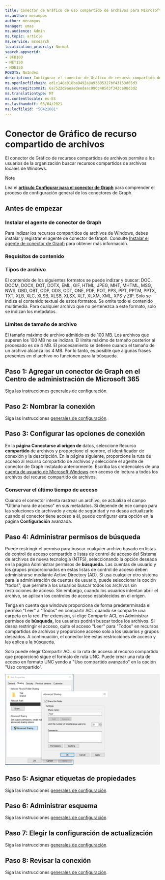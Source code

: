 ```yaml
---
title: Conector de Gráfico de uso compartido de archivos para Microsoft Search
ms.author: mecampos
author: mecampos
manager: umas
ms.audience: Admin
ms.topic: article
ms.service: mssearch
localization_priority: Normal
search.appverid:
- BFB160
- MET150
- MOE150
ROBOTS: NoIndex
description: Configurar el conector de Gráfico de recurso compartido de archivos para Microsoft Search
ms.openlocfilehash: ed1c148a018ba9492a8a93685327bf43153d65d3
ms.sourcegitcommit: 6a7522d9aeaedeedaac096c485d3f343ce98d3d2
ms.translationtype: MT
ms.contentlocale: es-ES
ms.lasthandoff: 03/04/2021
ms.locfileid: "50421081"
---
```

<!---Previous ms.author: rusamai --->

# <a name="file-share-graph-connector"></a>Conector de Gráfico de recurso compartido de archivos

El conector de Gráfico de recursos compartidos de archivos permite a los usuarios de la organización buscar recursos compartidos de archivos locales de Windows.

> [!NOTE]
> Lea el [**artículo Configurar para el conector de Graph**](configure-connector.md) para comprender el proceso de configuración general de los conectores de Graph.

## <a name="before-you-get-started"></a>Antes de empezar

### <a name="install-the-graph-connector-agent"></a>Instalar el agente de conector de Graph

Para indizar los recursos compartidos de archivos de Windows, debes instalar y registrar el agente de conector de Graph. Consulte [Instalar el agente de conector de Graph](on-prem-agent.md) para obtener más información.  

### <a name="content-requirements"></a>Requisitos de contenido

### <a name="file-types"></a>Tipos de archivo

El contenido de los siguientes formatos se puede indizar y buscar: DOC, DOCM, DOCX, DOT, DOTX, EML, GIF, HTML, JPEG, MHT, MHTML, MSG, NWS, OBD, OBT, ODP, ODS, ODT, ONE, PDF, POT, PPS, PPT, PPTM, PPTX, TXT, XLB, XLC, XLSB, XLSB, XLSX, XLT, XLXM, XML, XPS y ZIP. Solo se indiza el contenido textual de estos formatos. Se omite todo el contenido multimedia. Para cualquier archivo que no pertenezca a este formato, solo se indizan los metadatos.

### <a name="file-size-limits"></a>Límites de tamaño de archivo

El tamaño máximo de archivo admitido es de 100 MB. Los archivos que superen los 100 MB no se indizan. El límite máximo de tamaño posterior al procesado es de 4 MB. El procesamiento se detiene cuando el tamaño de un archivo alcanza los 4 MB. Por lo tanto, es posible que algunas frases presentes en el archivo no funcionen para la búsqueda.

## <a name="step-1-add-a-graph-connector-in-the-microsoft-365-admin-center"></a>Paso 1: Agregar un conector de Graph en el Centro de administración de Microsoft 365

Siga las instrucciones [generales de configuración](https://docs.microsoft.com/microsoftsearch/configure-connector).
<!---If the above phrase does not apply, delete it and insert specific details for your data source that are different from general setup instructions.-->

## <a name="step-2-name-the-connection"></a>Paso 2: Nombrar la conexión

Siga las instrucciones [generales de configuración](https://docs.microsoft.com/microsoftsearch/configure-connector).
<!---If the above phrase does not apply, delete it and insert specific details for your data source that are different from general setup instructions.-->

## <a name="step-3-configure-the-connection-settings"></a>Paso 3: Configurar las opciones de conexión

En la **página Conectarse al origen de** datos, seleccione Recurso **compartido** de archivos y proporcione el nombre, el identificador de conexión y la descripción. En la página siguiente, proporcione la ruta de acceso al recurso compartido de archivos y seleccione el agente de conector de Graph instalado anteriormente. Escriba las credenciales de una [cuenta de usuario de Microsoft Windows](https://microsoft.com/windows) con acceso de lectura a todos los archivos del recurso compartido de archivos.

### <a name="preserve-last-access-time"></a>Conservar el último tiempo de acceso

Cuando el conector intenta rastrear un archivo, se actualiza el campo "Última hora de acceso" en sus metadatos. Si depende de ese campo para las soluciones de archivado y copia de seguridad y no desea actualizarlo cuando el conector tiene acceso a él, puede configurar esta opción en la página **Configuración** avanzada.

## <a name="step-4-manage-search-permissions"></a>Paso 4: Administrar permisos de búsqueda

Puede restringir el permiso para buscar cualquier archivo basado en listas de control de acceso compartido o listas de control de acceso del Sistema de archivos de nueva tecnología (NTFS), seleccionando la opción deseada en la página Administrar permisos de **búsqueda.** Las cuentas de usuario y los grupos proporcionados en estas listas de control de acceso deben administrarse mediante Active Directory (AD). Si usa cualquier otro sistema para la administración de cuentas de usuario, puede seleccionar la opción "todos", que permite a los usuarios buscar todos los archivos sin restricciones de acceso. Sin embargo, cuando los usuarios intentan abrir el archivo, se aplican los controles de acceso establecidos en el origen.

Tenga en cuenta que windows proporciona de forma predeterminada el permiso "Leer" a "Todos" en compartir ACL cuando se comparte una carpeta en la red. Por extensión, si elige Compartir ACL en Administrar permisos de **búsqueda,** los usuarios podrán buscar todos los archivos. Si desea restringir el acceso, quite el acceso "Leer" para "Todos" en recursos compartidos de archivos y proporcione acceso solo a los usuarios y grupos deseados. A continuación, el conector lee estas restricciones de acceso y las aplica a la búsqueda.

Solo puede elegir Compartir ACL si la ruta de acceso al recurso compartido que proporcionó sigue el formato de ruta UNC. Puede crear una ruta de acceso en formato UNC yendo a "Uso compartido avanzado" en la opción "Uso compartido".

![Advanced_sharing](media/file-connector/file-advanced-sharing.png)

## <a name="step-5-assign-property-labels"></a>Paso 5: Asignar etiquetas de propiedades

Siga las instrucciones [generales de configuración](https://docs.microsoft.com/microsoftsearch/configure-connector).
<!---If the above phrase does not apply, delete it and insert specific details for your data source that are different from general setup instructions.-->

## <a name="step-6-manage-schema"></a>Paso 6: Administrar esquema

Siga las instrucciones [generales de configuración](https://docs.microsoft.com/microsoftsearch/configure-connector).
<!---If the above phrase does not apply, delete it and insert specific details for your data source that are different from general setup instructions.-->

## <a name="step-7-choose-refresh-settings"></a>Paso 7: Elegir la configuración de actualización

Siga las instrucciones [generales de configuración](https://docs.microsoft.com/microsoftsearch/configure-connector).
<!---If the above phrase does not apply, delete it and insert specific details for your data source that are different from general setup instructions.-->

## <a name="step-8-review-connection"></a>Paso 8: Revisar la conexión

Siga las instrucciones [generales de configuración](https://docs.microsoft.com/microsoftsearch/configure-connector).
<!---If the above phrase does not apply, delete it and insert specific details for your data source that are different from general setup 
instructions.-->

<!---## Troubleshooting-->
<!---Insert troubleshooting recommendations for this data source-->

<!---## Limitations-->
<!---Insert limitations for this data source-->
